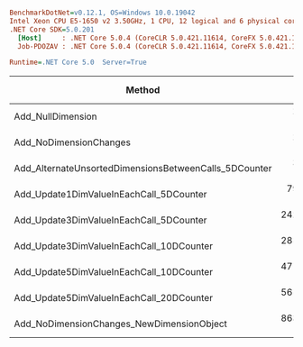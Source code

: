 ``` ini

BenchmarkDotNet=v0.12.1, OS=Windows 10.0.19042
Intel Xeon CPU E5-1650 v2 3.50GHz, 1 CPU, 12 logical and 6 physical cores
.NET Core SDK=5.0.201
  [Host]     : .NET Core 5.0.4 (CoreCLR 5.0.421.11614, CoreFX 5.0.421.11614), X64 RyuJIT
  Job-PDOZAV : .NET Core 5.0.4 (CoreCLR 5.0.421.11614, CoreFX 5.0.421.11614), X64 RyuJIT

Runtime=.NET Core 5.0  Server=True  

```
|                                                Method |       Mean |      Error |     StdDev |        Min |        Max |  Gen 0 | Gen 1 | Gen 2 | Allocated |
|------------------------------------------------------ |-----------:|-----------:|-----------:|-----------:|-----------:|-------:|------:|------:|----------:|
|                                     Add_NullDimension |   2.296 ns |  0.0783 ns |  0.0838 ns |   2.192 ns |   2.496 ns |      - |     - |     - |         - |
|                                Add_NoDimensionChanges |   2.318 ns |  0.0545 ns |  0.0484 ns |   2.274 ns |   2.436 ns |      - |     - |     - |         - |
| Add_AlternateUnsortedDimensionsBetweenCalls_5DCounter |   3.262 ns |  0.0476 ns |  0.0446 ns |   3.175 ns |   3.364 ns |      - |     - |     - |         - |
|               Add_Update1DimValueInEachCall_5DCounter |  79.445 ns |  1.4808 ns |  1.3851 ns |  76.586 ns |  82.042 ns | 0.0005 |     - |     - |      40 B |
|               Add_Update3DimValueInEachCall_5DCounter | 242.810 ns |  4.8374 ns |  6.1178 ns | 235.269 ns | 257.164 ns | 0.0014 |     - |     - |     120 B |
|              Add_Update3DimValueInEachCall_10DCounter | 281.509 ns |  5.3213 ns |  5.2262 ns | 270.853 ns | 288.623 ns | 0.0014 |     - |     - |     120 B |
|              Add_Update5DimValueInEachCall_10DCounter | 471.825 ns |  9.1513 ns |  8.5602 ns | 451.503 ns | 483.368 ns | 0.0024 |     - |     - |     200 B |
|              Add_Update5DimValueInEachCall_20DCounter | 561.665 ns |  9.4207 ns |  8.8121 ns | 549.493 ns | 576.598 ns | 0.0019 |     - |     - |     200 B |
|             Add_NoDimensionChanges_NewDimensionObject | 863.131 ns | 16.4157 ns | 14.5521 ns | 837.403 ns | 885.944 ns | 0.0067 |     - |     - |     552 B |
